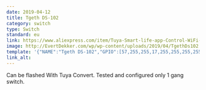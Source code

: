 ```yaml
---
date: 2019-04-12
title: Tgeth DS-102
category: switch
type: Switch
standard: eu
link: https://www.aliexpress.com/item/Tuya-Smart-life-app-Control-WiFi-Light-86-EU-Button-Switch-Support-Alexa-Google-Home/32996551323.html
image: http://EvertDekker.com/wp/wp-content/uploads/2019/04/TgethDs102.jpg
template: '{"NAME":"Tgeth DS-102","GPIO":[57,255,255,17,255,255,255,255,255,21,56,255,255],"FLAG":1,"BASE":18}' 
link_alt: 
---
```


Can be flashed With Tuya Convert.
Tested and configured only 1 gang switch.

